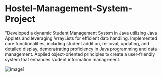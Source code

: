 # Hostel-Management-System-Project
"Developed a dynamic Student Management System in Java utilizing Java Applets and leveraging ArrayLists for efficient data handling.
Implemented core functionalities, including student addition, removal, updating, and detailed display, demonstrating proficiency in Java programming and data management.
Applied object-oriented principles to create a user-friendly system that enhances student information management.


![Image1](https://github.com/vijaysuwasiya04/Hostel-Management-System-Project/assets/122341211/367847b3-9b3e-4427-96f4-687872f540c5)
